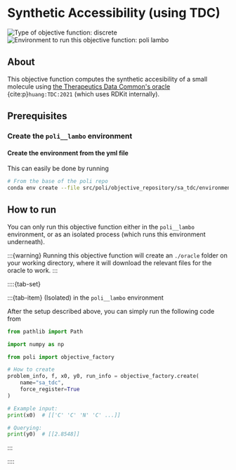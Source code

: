 # Synthetic Accessibility (using TDC)

![Type of objective function: discrete](https://img.shields.io/badge/Type-discrete_inputs-blue)
![Environment to run this objective function: poli lambo](https://img.shields.io/badge/Environment-poli____lambo-teal
)

## About

This objective function computes the synthetic accesibility of a small molecule using [the Therapeutics Data Common's oracle](https://tdcommons.ai/functions/oracles/#synthetic-accessibility-sa) {cite:p}`huang:TDC:2021` (which uses RDKit internally).

## Prerequisites

### Create the `poli__lambo` environment

#### Create the environment from the yml file

This can easily be done by running

```bash
# From the base of the poli repo
conda env create --file src/poli/objective_repository/sa_tdc/environment.yml
```

## How to run

You can only run this objective function either in the `poli__lambo` environment, or as an isolated process (which runs this environment underneath).

:::{warning}
Running this objective function will create an `./oracle` folder on your working directory, where it will download the relevant files for the oracle to work.
:::

::::{tab-set}

:::{tab-item} (Isolated) in the `poli__lambo` environment

After the setup described above, you can simply run the following code from 

```python
from pathlib import Path

import numpy as np

from poli import objective_factory

# How to create
problem_info, f, x0, y0, run_info = objective_factory.create(
    name="sa_tdc",
    force_register=True
)

# Example input:
print(x0)  # [['C' 'C' 'N' 'C' ...]]

# Querying:
print(y0)  # [[2.8548]]
```

:::

::::
